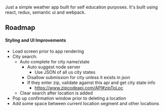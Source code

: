 Just a simple weather app built for self education purposes. It's built using react, redux, semantic ui and webpack.

## Roadmap

#### Styling and UI Improvements

* Load screen prior to app rendering
* City search:
  * Auto complete for city name/state
    * Auto suggest node server
      * Use JSON of all us city states
    * Disallow submission for city unless it exists in json
    * If they enter zip, validate against this api and get city state info
      * https://www.zipcodeapi.com/API#zipToLoc
  * Clear search after location is added
* Pop up confirmation window prior to deleting a location
* Add some space between current location segment and other locations

